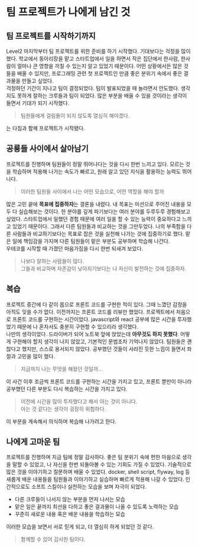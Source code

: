 # 팀 프로젝트가 나에게 남긴 것

## 팀 프로젝트를 시작하기까지

Level2 마지막부터 팀 프로젝트를 위한 준비를 하기 시작했다. 기대보다는 걱정을 많이 했다.
학교에서 동아리장을 맡고 스타트업에서 일을 하면서 작은 집단에서 한사람, 한사람이 얼마나 큰 영향을 끼칠 수 있는지 알고 있었기 때문이다.
어떤 상황에서든 많은 것들을 배울 수 있지만, 프로그래밍 관련 첫 프로젝트인 만큼 좋은 분위기 속에서 좋은 결과물을 만들고 싶었다.  
걱정하던 기간이 지나고 팀이 결정되었다. 팀이 발표되었을 때 놀라면서 안도했다.
생각지도 못하게 잘하는 크루들과 팀이 되었다. 많은 부분을 배울 수 있을 것이라는 생각이 들면서 기대가 되기 시작했다.
> 팀원들에게 걸림돌이 되지 않도록 열심히 해야겠다.

는 다짐과 함께 프로젝트가 시작됐다. 

## 공룡들 사이에서 살아남기

프로젝트를 진행하며 팀원들이 정말 뛰어나다는 것을 다시 한번 느끼고 있다. 
모르는 것을 학습하며 적용해 나가는 속도가 빠르고, 원래 알고 있던 지식을 활용하는 능력도 뛰어나다.
> 이러한 팀원들 사이에서 나는 어떤 모습으로, 어떤 역할을 해야 할까

많은 고민 끝에 **목표에 집중하자**는 결론을 내렸다. 
내 목표는 미션으로 주어진 내용을 모두 다 실습해보는 것이다.
한 분야를 깊게 파기보다는 여러 분야를 두루두루 경험해보고 싶었다.
스타트업에서 일했던 경험 때문에 여러 일을 할 수 있는 능력이 중요하다고 느끼고 있었기 때문이다.
그래서 다른 팀원들과 비교하는 것을 그만두었다.
나의 부족함을 다른 사람들과 비교하기보다는 목표로 잡은 것을 실천해 나가는 것에 집중하기로 했다.
맡은 일에 책임감을 가지며 다른 팀원들이 맡은 부분도 공부하며 학습해 나간다.  
우테코를 시작할 때 가졌던 마음가짐을 다시 한번 되새겨 보았다.
> 나보다 잘하는 사람들이 많다.  
> 그들과 비교하며 자존감이 낮아지기보다는 나 자신이 발전하는 것에 집중하자.

## 복습

프로젝트 중간에 다 같이 몹으로 프론트 코드를 구현한 적이 있다. 그때 느꼈던 감정을 아직도 잊을 수가 없다. 
이전까지는 프론트 코드를 리뷰만 했었다. 프로젝트에서 처음으로 프론트 코드를 구현하는 시간이었다.
javascript와 react 공부에 많은 시간을 투자했었기 때문에 나 혼자서도 충분히 구현할 수 있으리라 생각했다.  
나만의 생각이었다. 드라이버가 되어 노트북 앞에 앉았는데 **아무것도 하지 못했다**.
어떻게 구현해야 할지 생각이 나지 않았고, 기본적인 문법조차 기억나지 않았다.
팀원들은 괜찮다고 했지만, 스스로 용서되지 않았다.
공부했던 것들이 사라진 듯한 느낌이 들면서 좌절과 고민을 많이 했다.
> 지금까지 나는 무엇을 해왔던 것일까...
 
이 사건 이후 조금씩 프론트 코드를 구현하는 시간을 가지고 있고, 
프론트 뿐만이 아니라 공부했던 다른 부분도 다시 복습하는 시간을 가지고 있다.  
> 이전에 시간을 많이 투자했다고 해서 아는 것이 아니다.  
> 아는 것 같다는 생각이 굉장히 위험하다.

이 부분을 계속해서 의식하며 복습해 나가려고 한다.

## 나에게 고마운 팀

프로젝트를 진행하며 지금 팀에 정말 감사하다.
좋은 팀 분위기 속에 편한 마음으로 생각을 말할 수 있었고, 나 자신을 한번 되돌아볼 수 있는 기회도 가질 수 있었다.
기술적으로 많은 것을 이야기하고 질문하며 배울 수 있었다. 
docker, shell script, flyway, log 등 새롭게 배운 내용들을 팀원들과 이야기하고 실습하며 빠르게 적용해 나갈 수 있었다. 
인간적으로도 소프트 스킬이나 실천하는 모습을 보며 자극이 되었다.

- 다른 크루들이 나서지 않는 부분을 먼저 나서는 모습
- 맡은 일은 끝까지 최선을 다하고 좋은 결과물이 나올 수 있도록 노력하는 모습
- 꾸준히 새로운 내용 혹은 배운 내용을 학습하는 모습  

이러한 모습을 보면서 서로 믿게 되고, 더 열심히 하게 되었던 것 같다.

> 함께할 수 있어 감사한 팀이다.
